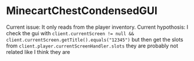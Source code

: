 # MinecartChestCondensedGUI

Current issue: It only reads from the player inventory.
Current hypothosis: I check the gui with `client.currentScreen != null && client.currentScreen.getTitle().equals("12345")` but then get the slots from `client.player.currentScreenHandler.slots` they are probably not related like I think they are

